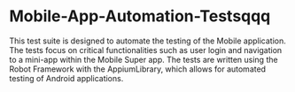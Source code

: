 # Mobile-App-Automation-Testsqqq
This test suite is designed to automate the testing of the Mobile application. The tests focus on critical functionalities such as user login and navigation to a mini-app within the Mobile Super app. The tests are written using the Robot Framework with the AppiumLibrary, which allows for automated testing of Android applications.
